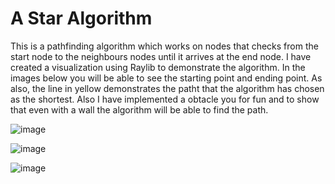 # A Star Algorithm

This is a pathfinding algorithm which works on nodes that checks from the start node to the neighbours nodes until it arrives at the end node. I have created a visualization using Raylib to demonstrate the algorithm. In the images below you will be able to see the starting point and ending point. As also, the line in yellow demonstrates the patht that the algorithm has chosen as the shortest. Also I have implemented a obtacle you for fun and to show that even with a wall the algorithm will be able to find the path.
 
![image](https://github.com/arturosauraa/A-Star-Algorithm/assets/96825781/c9de42d9-40a6-4c20-b7cb-e0be2573aad1)

![image](https://github.com/arturosauraa/A-Star-Algorithm/assets/96825781/b34d4efc-b228-4314-960a-90d3cbdf2802)

![image](https://github.com/arturosauraa/A-Star-Algorithm/assets/96825781/950f6fce-e51d-43fc-864f-a96febfbd9e7)
